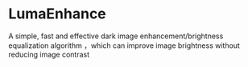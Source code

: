 # LumaEnhance
A simple, fast and effective dark image enhancement/brightness equalization algorithm ，which can improve image brightness without reducing image contrast    
